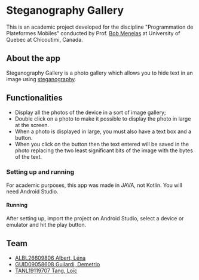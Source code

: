 # Steganography Gallery 
This is an academic project developed for the discipline "Programmation de Plateformes Mobiles" conducted by Prof. [Bob Menelas](https://github.com/bobantoine) at University of Quebec at Chicoutimi, Canada.
  
## About the app
Steganography Gallery is a photo gallery which allows you to hide text in an image using [steganography](https://fr.wikipedia.org/wiki/St%C3%A9ganographie).

## Functionalities
* Display all the photos of the device in a sort of image gallery;
* Double click on a photo to make it possible to display the photo in large at the screen.
* When a photo is displayed in large, you must also have a text box and a button.
* When you click on the button then the text entered will be saved in the photo replacing the two least significant bits of the image with the bytes of the text.

### Setting up and running
For academic purposes, this app was made in JAVA, not Kotlin.
You will need Android Studio.

#### Running
After setting up, import the project on Android Studio, select a device or emulator and hit the play button.

## Team
* [ALBL26609806 Albert, Léna](https://github.com/lenalbert)
* [GUID09058608 Guilardi, Demetrio](https://github.com/deguilardi)
* [TANL19119707 Tang, Loïc](https://github.com/Neaum)